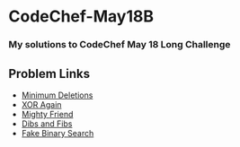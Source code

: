 # CodeChef-May18B

### My solutions to CodeChef May 18 Long Challenge

## Problem Links

* [Minimum Deletions][1]
* [XOR Again][2]
* [Mighty Friend][3]
* [Dibs and Fibs][4]
* [Fake Binary Search][5]

[1]:https://www.codechef.com/MAY18B/problems/RD19
[2]:https://www.codechef.com/MAY18B/problems/XORAGN
[3]:https://www.codechef.com/MAY18B/problems/MTYFRI
[4]:https://www.codechef.com/MAY18B/problems/DBFB
[5]:https://www.codechef.com/MAY18B/problems/FAKEBS
